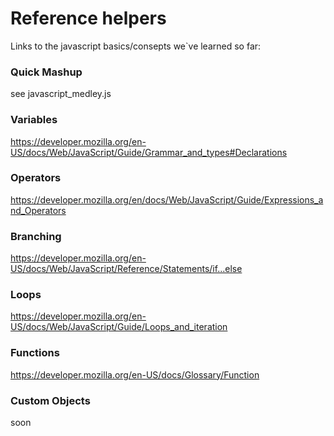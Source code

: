 # Reference helpers

Links to the javascript basics/consepts we`ve learned so far: 
### Quick Mashup 
see javascript_medley.js

### Variables
https://developer.mozilla.org/en-US/docs/Web/JavaScript/Guide/Grammar_and_types#Declarations

### Operators
https://developer.mozilla.org/en/docs/Web/JavaScript/Guide/Expressions_and_Operators

### Branching
https://developer.mozilla.org/en-US/docs/Web/JavaScript/Reference/Statements/if...else

### Loops
https://developer.mozilla.org/en-US/docs/Web/JavaScript/Guide/Loops_and_iteration

### Functions 
https://developer.mozilla.org/en-US/docs/Glossary/Function

### Custom Objects
soon


